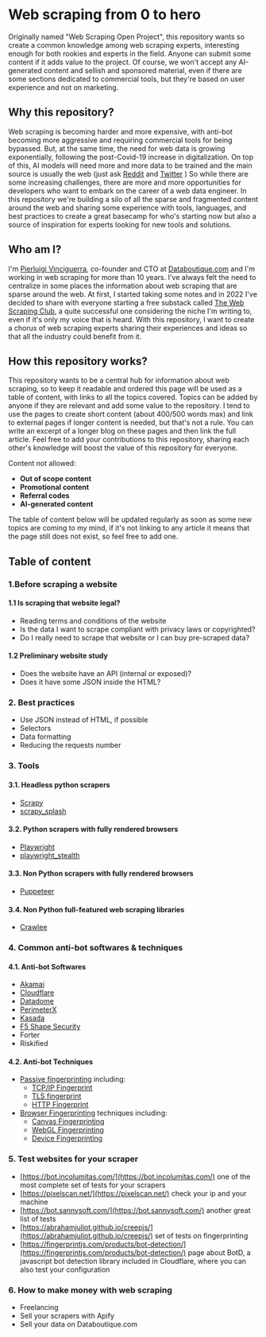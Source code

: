# Web scraping from 0 to hero
Originally named "Web Scraping Open Project", this repository wants so create a common knowledge among web scraping experts, interesting enough for both rookies and experts in the field.
Anyone can submit some content if it adds value to the project.
Of course, we won't accept any AI-generated content and sellish and sponsored material, even if there are some sections dedicated to commercial tools, but they're based on user experience and not on marketing.

## Why this repository?
Web scraping is becoming harder and more expensive, with anti-bot becoming more aggressive and requiring commercial tools for being bypassed. But, at the same time, the need for web data is growing exponentially, following the post-Covid-19 increase in digitalization. On top of this, AI models will need more and more data to be trained and the main source is usually the web (just ask [Reddit](https://techcrunch.com/2023/07/04/reddit-braces-for-life-after-api-changes/ "Reddit API controversy") and [Twitter](https://business.twitter.com/en/blog/update-on-twitters-limited-usage.html "Twitter anti-scraping measures") )
So while there are some increasing challenges, there are more and more opportunities for developers who want to embark on the career of a web data engineer.
In this repository we're building a silo of all the sparse and fragmented content around the web and sharing some experience with tools, languages, and best practices to create a great basecamp for who's starting now but also a source of inspiration for experts looking for new tools and solutions.

## Who am I?
I'm [Pierluigi Vinciguerra](https://www.linkedin.com/in/pierluigivinciguerra/), co-founder and CTO at [Databoutique.com](https://www.databoutique.com) and I'm working in web scraping for more than 10 years.
I've always felt the need to centralize in some places the information about web scraping that are sparse around the web. At first, I started taking some notes and in 2022 I've decided to share with everyone starting a free substack called [The Web Scraping Club](https://substack.thewebscraping.club/), a quite successful one considering the niche I'm writing to, even if it's only my voice that is heard. With this repository, I want to create a chorus of web scraping experts sharing their experiences and ideas so that all the industry could benefit from it.

## How this repository works?
This repository wants to be a central hub for information about web scraping, so to keep it readable and ordered this page will be used as a table of content, with links to all the topics covered. 
Topics can be added by anyone if they are relevant and add some value to the repository.
I tend to use the pages to create short content (about 400/500 words max) and link to external pages if longer content is needed, but that's not a rule. 
You can write an excerpt of a longer blog on these pages and then link the full article.
Feel free to add your contributions to this repository, sharing each other's knowledge will boost the value of this repository for everyone.

Content not allowed:
  - **Out of scope content**
  - **Promotional content**
  - **Referral codes**
  - **AI-generated content**

The table of content below will be updated regularly as soon as some new topics are coming to my mind, if it's not linking to any article it means that the page still does not exist, so feel free to add one.

## Table of content

### 1.Before scraping a website
#### 1.1 Is scraping that website legal?
  - Reading terms and conditions of the website
  - Is the data I want to scrape compliant with privacy laws or copyrighted?
  - Do I really need to scrape that website or I can buy pre-scraped data?
#### 1.2 Preliminary website study
  - Does the website have an API (internal or exposed)?
  - Does it have some JSON inside the HTML?
### 2. Best practices
  - Use JSON instead of HTML, if possible
  - Selectors
  - Data formatting
  - Reducing the requests number
### 3. Tools
#### 3.1. Headless python scrapers
  - [Scrapy](https://github.com/reanalytics-databoutique/webscraping-open-doc/blob/main/Pages/Tools/Scrapy.md)
  - [scrapy_splash](https://github.com/reanalytics-databoutique/webscraping-open-doc/blob/main/Pages/Tools/Scrapy_splash.md)

#### 3.2. Python scrapers with fully rendered browsers
  - [Playwright](https://github.com/reanalytics-databoutique/webscraping-open-doc/blob/main/Pages/Tools/Playwright.md)
  - [playwright_stealth](https://github.com/reanalytics-databoutique/webscraping-open-doc/blob/main/Pages/Tools/Playwright_stealth.md)
 
#### 3.3. Non Python scrapers with fully rendered browsers
  - [Puppeteer](https://github.com/reanalytics-databoutique/webscraping-open-doc/blob/main/Pages/Tools/Puppeteer.md)

#### 3.4. Non Python full-featured web scraping libraries
  - [Crawlee](https://github.com/reanalytics-databoutique/webscraping-open-doc/blob/main/Pages/Tools/Crawlee.md)

### 4. Common anti-bot softwares & techniques
#### 4.1. Anti-bot Softwares
  - [Akamai](https://github.com/reanalytics-databoutique/webscraping-open-doc/blob/main/Pages/Antibot/Akamai.md)
  - [Cloudflare](https://github.com/reanalytics-databoutique/webscraping-open-doc/blob/main/Pages/Antibot/Cloudflare.md)
  - [Datadome](https://github.com/reanalytics-databoutique/webscraping-open-doc/blob/main/Pages/Antibot/Datadome.md)
  - [PerimeterX](https://github.com/reanalytics-databoutique/webscraping-open-doc/blob/main/Pages/Antibot/PerimeterX.md)
  - [Kasada](https://github.com/reanalytics-databoutique/webscraping-open-doc/blob/main/Pages/Antibot/Kasada.md)
  - [F5 Shape Security](https://github.com/reanalytics-databoutique/webscraping-open-doc/blob/main/Pages/Antibot/Shape.md)
  - Forter
  - Riskified
#### 4.2. Anti-bot Techniques
  - [Passive fingerprinting](https://github.com/reanalytics-databoutique/webscraping-open-doc/blob/main/Pages/Antibot/Passivefingerprint.md) including:
    - [TCP/IP Fingerprint](https://github.com/reanalytics-databoutique/webscraping-open-doc/blob/main/Pages/Antibot/TcpFingerprint.md)
    - [TLS fingerprint](https://github.com/reanalytics-databoutique/webscraping-open-doc/blob/main/Pages/Antibot/TLSFingerprint.md)
    - [HTTP Fingerprint](https://github.com/reanalytics-databoutique/webscraping-open-doc/blob/main/Pages/Antibot/HttpFingerprint.md)
  - [Browser Fingerprinting](https://github.com/reanalytics-databoutique/webscraping-open-doc/blob/main/Pages/Antibot/Browserfingerprint.md) techniques including:
    - [Canvas Fingerprinting](https://github.com/reanalytics-databoutique/webscraping-open-doc/blob/main/Pages/Antibot/Canvasfingerprint.md)
    - [WebGL Fingerprinting](https://github.com/reanalytics-databoutique/webscraping-open-doc/blob/main/Pages/Antibot/Webglfingerprint.md)
    - [Device Fingerprinting](https://github.com/reanalytics-databoutique/webscraping-open-doc/blob/main/Pages/Antibot/Devicefingerprint.md)

### 5. Test websites for your scraper
  - [https://bot.incolumitas.com/](https://bot.incolumitas.com/) one of the most complete set of tests for your scrapers
  - [https://pixelscan.net/](https://pixelscan.net/) check your ip and your machine
  - [https://bot.sannysoft.com/](https://bot.sannysoft.com/) another great list of tests
  - [https://abrahamjuliot.github.io/creepjs/](https://abrahamjuliot.github.io/creepjs/) set of tests on fingerprinting
  - [https://fingerprintjs.com/products/bot-detection/](https://fingerprintjs.com/products/bot-detection/) page about BotD, a javascript bot detection library included in Cloudflare, where you can also test your configuration

### 6. How to make money with web scraping
  - Freelancing
  - Sell your scrapers with Apify
  - Sell your data on Databoutique.com


